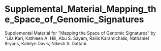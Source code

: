 Supplemental_Material_Mapping_the_Space_of_Genomic_Signatures
=============================================================

Supplemental Material for "Mapping the Space of Genomic Signatures" by "Lila Kari, Kathleen A. Hill, Abu S. Sayem, Rallis Karamichalis, Nathaniel Bryans, Katelyn Davis, Nikesh S. Dattani.

